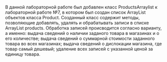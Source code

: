 В данной лабораторной работе был добавлен класс ProductsArraylist к лабораторной работе №7, в котором был создан список ArrayList объектов 
класса Product. Созданный класс содержит методы, позволяющие добавлять, удалять и обрабатывать записи в списке ArrayList products.
Обработка записей происводится согласно варианту, а именно: выдача сведений о наличии заданого товара в магазинах и о его количестве; 
выдача сведений о суммарной стоимости заданного товара во всех магазинах; выдача сведений о дислокации магазина, где товар самый дешевый;
удаление всех записей с указанной ценой за единицу товара.
